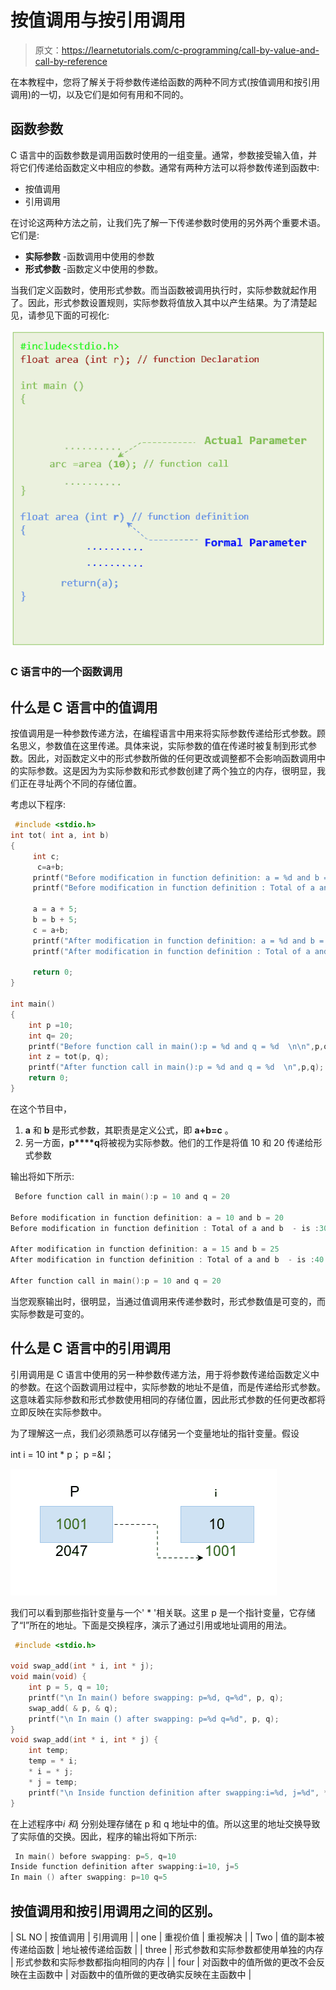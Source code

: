 # 按值调用与按引用调用

> 原文：<https://learnetutorials.com/c-programming/call-by-value-and-call-by-reference>

在本教程中，您将了解关于将参数传递给函数的两种不同方式(按值调用和按引用调用)的一切，以及它们是如何有用和不同的。

## 函数参数

C 语言中的函数参数是调用函数时使用的一组变量。通常，参数接受输入值，并将它们传递给函数定义中相应的参数。通常有两种方法可以将参数传递到函数中:

*   按值调用
*   引用调用

在讨论这两种方法之前，让我们先了解一下传递参数时使用的另外两个重要术语。它们是:

*   **实际参数** -函数调用中使用的参数
*   **形式参数** -函数定义中使用的参数。

当我们定义函数时，使用形式参数。而当函数被调用执行时，实际参数就起作用了。因此，形式参数设置规则，实际参数将值放入其中以产生结果。为了清楚起见，请参见下面的可视化:

![Function call in C](img/06fc7e0b8e0a4b9b7e91dd65fc0e421e.png)

### C 语言中的一个函数调用

## 什么是 C 语言中的值调用

按值调用是一种参数传递方法，在编程语言中用来将实际参数传递给形式参数。顾名思义，参数值在这里传递。具体来说，实际参数的值在传递时被复制到形式参数。因此，对函数定义中的形式参数所做的任何更改或调整都不会影响函数调用中的实际参数。这是因为为实际参数和形式参数创建了两个独立的内存，很明显，我们正在寻址两个不同的存储位置。

考虑以下程序:

```c
 #include <stdio.h>
int tot( int a, int b)
{
     int c;
      c=a+b;
     printf("Before modification in function definition: a = %d and b = %d  \n",a,b);
     printf("Before modification in function definition : Total of a and b  - is :%d\n\n",c);

     a = a + 5;
     b = b + 5;
     c = a+b;
     printf("After modification in function definition: a = %d and b = %d  \n",a,b);
     printf("After modification in function definition : Total of a and b  - is :%d\n\n",c);

     return 0;
}

int main()
{
    int p =10;
    int q= 20;
    printf("Before function call in main():p = %d and q = %d  \n\n",p,q);
    int z = tot(p, q);
    printf("After function call in main():p = %d and q = %d  \n",p,q);
    return 0;
}

```

在这个节目中，

1.  **a** 和 **b** 是形式参数，其职责是定义公式，即 **a+b=c** 。
2.  另一方面，**p****q**将被视为实际参数。他们的工作是将值 10 和 20 传递给形式参数

输出将如下所示:

```c
 Before function call in main():p = 10 and q = 20

Before modification in function definition: a = 10 and b = 20
Before modification in function definition : Total of a and b  - is :30

After modification in function definition: a = 15 and b = 25
After modification in function definition : Total of a and b  - is :40

After function call in main():p = 10 and q = 20 
```

当您观察输出时，很明显，当通过值调用来传递参数时，形式参数值是可变的，而实际参数是可变的。

## 什么是 C 语言中的引用调用

引用调用是 C 语言中使用的另一种参数传递方法，用于将参数传递给函数定义中的参数。在这个函数调用过程中，实际参数的地址不是值，而是传递给形式参数。这意味着实际参数和形式参数使用相同的存储位置，因此形式参数的任何更改都将立即反映在实际参数中。

为了理解这一点，我们必须熟悉可以存储另一个变量地址的指针变量。假设

int i = 10
int * p；
p =&I；

![Call by Reference](img/56db6d25df7bb4f93de9a4cb39d37e8d.png)

我们可以看到那些指针变量与一个' * '相关联。这里 p 是一个指针变量，它存储了“I”所在的地址。下面是交换程序，演示了通过引用或地址调用的用法。

```c
 #include <stdio.h>

void swap_add(int * i, int * j);
void main(void) {
    int p = 5, q = 10;
    printf("\n In main() before swapping: p=%d, q=%d", p, q);
    swap_add( & p, & q);
    printf("\n In main () after swapping: p=%d q=%d", p, q);
}
void swap_add(int * i, int * j) {
    int temp;
    temp = * i;
    * i = * j;
    * j = temp;
    printf("\n Inside function definition after swapping:i=%d, j=%d", * i, * j);
} 

```

在上述程序中*i 和*j 分别处理存储在 p 和 q 地址中的值。所以这里的地址交换导致了实际值的交换。因此，程序的输出将如下所示:

```c
 In main() before swapping: p=5, q=10
Inside function definition after swapping:i=10, j=5
In main () after swapping: p=10 q=5 
```

## 按值调用和按引用调用之间的区别。

| SL NO | 按值调用 | 引用调用 |
| one | 重视价值 | 重视解决 |
| Two | 值的副本被传递给函数 | 地址被传递给函数 |
| three | 形式参数和实际参数都使用单独的内存 | 形式参数和实际参数都指向相同的内存 |
| four | 对函数中的值所做的更改不会反映在主函数中 | 对函数中的值所做的更改确实反映在主函数中 |
